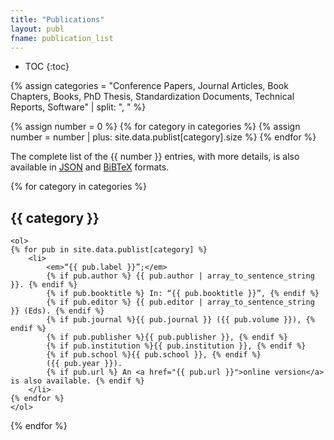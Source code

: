 ```yaml
---
title: "Publications"
layout: publ
fname: publication_list
---
```


* TOC
{:toc}

{% assign categories = "Conference Papers, Journal Articles, Book Chapters, Books, PhD Thesis, Standardization Documents, Technical Reports, Software" | split: ", " %}

{% assign number = 0 %}
{% for category in categories %}
    {% assign number = number | plus: site.data.publist[category].size %}
{% endfor %}

The complete list of the {{ number }} entries, with more details, is also available in <a href="data/publist.json">JSON</a> and <a href="data/publist.bib">BiBTeX</a> formats.

<div>
{% for category in categories %}
    <h2> {{ category }} </h2>

    <ol>
    {% for pub in site.data.publist[category] %}
        <li>
            <em>“{{ pub.label }}”;</em> 
            {% if pub.author %} {{ pub.author | array_to_sentence_string }}. {% endif %}
            {% if pub.booktitle %} In: “{{ pub.booktitle }}”, {% endif %}
            {% if pub.editor %} {{ pub.editor | array_to_sentence_string }} (Eds). {% endif %}
            {% if pub.journal %}{{ pub.journal }} ({{ pub.volume }}), {% endif %}
            {% if pub.publisher %}{{ pub.publisher }}, {% endif %}
            {% if pub.institution %}{{ pub.institution }}, {% endif %}
            {% if pub.school %}{{ pub.school }}, {% endif %}
            ({{ pub.year }}).
            {% if pub.url %} An <a href="{{ pub.url }}">online version</a> is also available. {% endif %}
        </li>
    {% endfor %}
    </ol>
{% endfor %}
</div>
